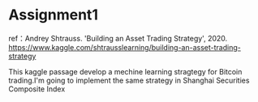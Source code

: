 # Assignment1

ref：Andrey Shtrauss. 'Building an Asset Trading Strategy', 2020.
https://www.kaggle.com/shtrausslearning/building-an-asset-trading-strategy

This kaggle passage develop a mechine learning stragtegy for Bitcoin trading.I'm going to implement the same strategy in Shanghai Securities Composite Index
